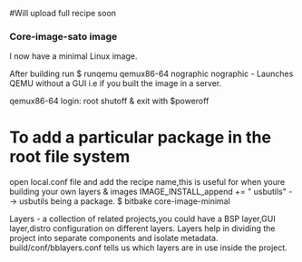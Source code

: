 #Will upload full recipe soon

### Core-image-sato image
I now have a minimal Linux image.

After building run
$ runqemu qemux86-64 nographic
nographic - Launches QEMU without a GUI i.e if you built the image in a server.

qemux86-64 login: root
shutoff & exit with $poweroff

# To add a particular package in the root file system
open local.conf file and add the recipe name,this is useful for when youre building your own layers & images
IMAGE_INSTALL_append += " usbutils"  --> usbutils being a package.
$ bitbake core-image-minimal


Layers - a collection of related projects,you could have a BSP layer,GUI layer,distro configuration on different layers.
Layers help in dividing the project into separate components and isolate metadata.
build/conf/bblayers.conf tells us which layers are in use inside the project.







